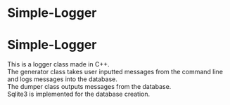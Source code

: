 # Simple-Logger
# Simple-Logger
This is a logger class made in C++. <br />
The generator class takes user inputted messages from the command line and logs messages into the database.<br />
The dumper class outputs messages from the database.<br />
Sqlite3 is implemented for the database creation.
